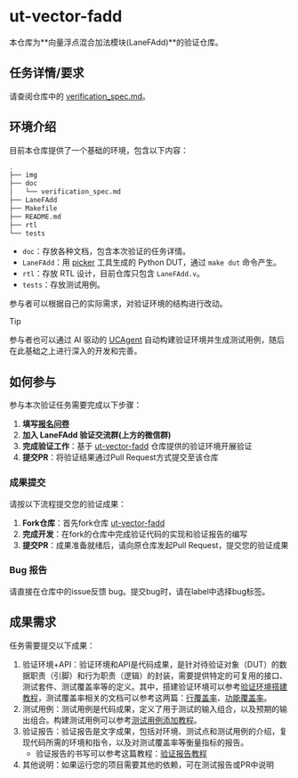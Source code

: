 # ut-vector-fadd

本仓库为**向量浮点混合加法模块(LaneFAdd)**的验证仓库。
## 任务详情/要求

请查阅仓库中的 [verification_spec.md](./doc/verification_spec.md)。

## 环境介绍

目前本仓库提供了一个基础的环境，包含以下内容：

```bash
.
├── img
├── doc
│   └── verification_spec.md
├── LaneFAdd
├── Makefile
├── README.md
├── rtl
└── tests
```

- `doc`：存放各种文档，包含本次验证的任务详情。
- `LaneFAdd`：用 [picker](https://github.com/XS-MLVP/picker) 工具生成的 Python DUT，通过 `make dut` 命令产生。
- `rtl`：存放 RTL 设计，目前仓库只包含 `LaneFAdd.v`。
- `tests`：存放测试用例。

参与者可以根据自己的实际需求，对验证环境的结构进行改动。

> [!TIP]
> 参与者也可以通过 AI 驱动的 [UCAgent](https://github.com/XS-MLVP/UCAgent) 自动构建验证环境并生成测试用例，随后在此基础之上进行深入的开发和完善。

## 如何参与

参与本次验证任务需要完成以下步骤：

1. **填写[报名问卷](https://www.wjx.top/vm/wFU6suy.aspx#)**
2. **加入 LaneFAdd 验证交流群(上方的微信群)**
3. **完成验证工作**：基于 [ut-vector-fadd](https://github.com/RACE-org/ut-vector-fadd) 仓库提供的验证环境开展验证
4. **提交PR**：将验证结果通过Pull Request方式提交至该仓库

### 成果提交

请按以下流程提交您的验证成果：

1. **Fork仓库**：首先fork仓库 [ut-vector-fadd](https://github.com/RACE-org/ut-vector-fadd)
2. **完成开发**：在fork的仓库中完成验证代码的实现和验证报告的编写
3. **提交PR**：成果准备就绪后，请向原仓库发起Pull Request，提交您的验证成果

### Bug 报告

请直接在仓库中的issue反馈 bug。提交bug时，请在label中选择bug标签。

## 成果需求

任务需要提交以下成果：

1. 验证环境+API：验证环境和API是代码成果，是针对待验证对象（DUT）的数据职责（引脚）和行为职责（逻辑）的封装，需要提供特定的可复用的接口、测试套件、测试覆盖率等的定义。其中，搭建验证环境可以参考<a href="https://open-verify.cc/UnityChipForXiangShan/docs/03_add_test/02_build_env/" target="_blank">验证环境搭建教程</a>，测试覆盖率相关的文档可以参考这两篇：<a href="https://open-verify.cc/UnityChipForXiangShan/docs/03_add_test/04_cover_line/" target="_blank">行覆盖率</a>、<a href="https://open-verify.cc/UnityChipForXiangShan/docs/03_add_test/05_cover_func/" target="_blank">功能覆盖率</a>。
2. 测试用例：测试用例是代码成果，定义了用于测试的输入组合，以及预期的输出组合。构建测试用例可以参考<a href="https://open-verify.cc/UnityChipForXiangShan/docs/03_add_test/03_add_test/" target="_blank">测试用例添加教程</a>。
3. 验证报告：验证报告是文字成果，包括对环境、测试点和测试用例的介绍，复现代码所需的环境和指令，以及对测试覆盖率等衡量指标的报告。
    - 验证报告的书写可以参考这篇教程：<a href="https://open-verify.cc/mlvp/docs/basic/report/" target="_blank">验证报告教程</a>
4. 其他说明：如果运行您的项目需要其他的依赖，可在测试报告或PR中说明

